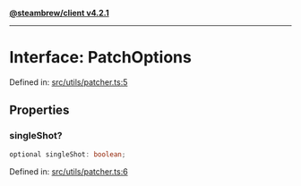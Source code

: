 [**@steambrew/client v4.2.1**](../README.md)

***

# Interface: PatchOptions

Defined in: [src/utils/patcher.ts:5](https://github.com/SteamClientHomebrew/SDK/blob/main/typescript-packages/client/src/utils/patcher.ts#L5)

## Properties

### singleShot?

```ts
optional singleShot: boolean;
```

Defined in: [src/utils/patcher.ts:6](https://github.com/SteamClientHomebrew/SDK/blob/main/typescript-packages/client/src/utils/patcher.ts#L6)
